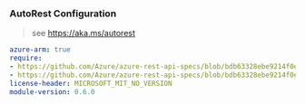 ### AutoRest Configuration

> see https://aka.ms/autorest

``` yaml
azure-arm: true
require:
- https://github.com/Azure/azure-rest-api-specs/blob/bdb63328ebe9214f0e513c0073ae7c97c6d4844f/specification/elastic/resource-manager/readme.md
- https://github.com/Azure/azure-rest-api-specs/blob/bdb63328ebe9214f0e513c0073ae7c97c6d4844f/specification/elastic/resource-manager/readme.go.md
license-header: MICROSOFT_MIT_NO_VERSION
module-version: 0.6.0

```